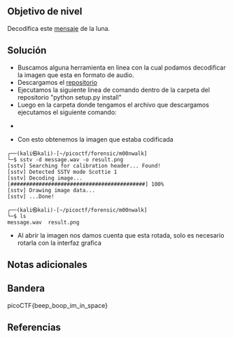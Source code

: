 ## Objetivo de nivel
Decodifica este [mensaje](https://jupiter.challenges.picoctf.org/static/fc1edf07742e98a480c6aff7d2546107/message.wav) de la luna.

## Solución
- Buscamos alguna herramienta en linea con la cual podamos decodificar la imagen que esta en formato de audio.
- Descargamos el [repositorio](https://github.com/colaclanth/sstv)
- Ejecutamos la siguiente linea de comando dentro de la carpeta del repositorio "python setup.py install"
- Luego en la carpeta donde tengamos el archivo que descargamos ejecutamos el siguiente comando:
- ```sstv -d audio_file.wav -o result.png 
- Con esto obtenemos la imagen que estaba codificada
```
┌──(kali㉿kali)-[~/picoctf/forensic/m00nwalk]
└─$ sstv -d message.wav -o result.png 
[sstv] Searching for calibration header... Found!    
[sstv] Detected SSTV mode Scottie 1
[sstv] Decoding image...   [###########################################] 100%
[sstv] Drawing image data...
[sstv] ...Done!
                                                                             
┌──(kali㉿kali)-[~/picoctf/forensic/m00nwalk]
└─$ ls
message.wav  result.png
```
- Al abrir la imagen nos damos cuenta que esta rotada, solo es necesario rotarla con la interfaz grafica

## Notas adicionales


## Bandera
picoCTF{beep_boop_im_in_space}

## Referencias

